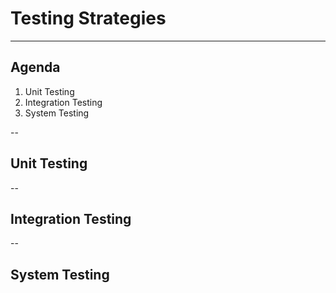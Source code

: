 # Testing Strategies
---
## Agenda

1. Unit Testing
2. Integration Testing
3. System Testing

--
## Unit Testing


--
## Integration Testing


--
## System Testing